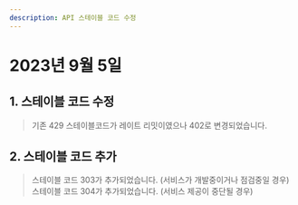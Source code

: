 ```yaml
---
description: API 스테이블 코드 수정
---
```


# 2023년 9월 5일


## 1. 스테이블 코드 수정
> 기존 429 스테이블코드가 레이트 리밋이였으나 402로 변경되었습니다.

## 2. 스테이블 코드 추가
> 스테이블 코드 303가 추가되었습니다. (서비스가 개발중이거나 점검중일 경우)
> 스테이블 코드 304가 추가되었습니다. (서비스 제공이 중단될 경우)
